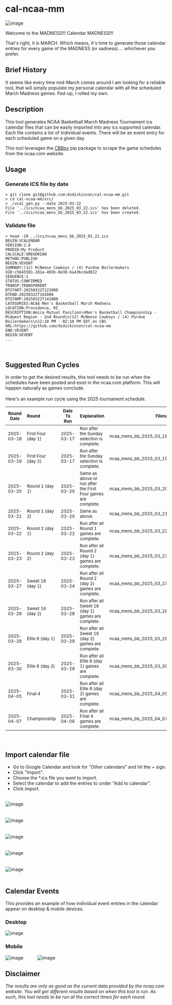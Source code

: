 # cal-ncaa-mm

![image](https://github.com/user-attachments/assets/5079cef3-3fae-4b41-8fa0-25c3942fcd37)

Welcome to the MADNESS!!!
Calendar MADNESS!!!

That's right, it is MARCH. Which means, it's time to generate those calendar entries for every game of the MADNESS (or sadness) ... whichever you prefer.

## Brief History

It seems like every time mid-March comes around I am looking for a reliable tool, that will simply populate my personal calendar with all the scheduled March Madness games. Fed-up, I rolled my own.

## Description
This tool generates NCAA Basketball March Madness Tournament ics calendar files that can be easily imported into any ics supported calendar. Each file contains a list of individual events. There will be an event entry for each scheduled game on a given day.

This tool leverages the [CBBpy](https://pypi.org/project/CBBpy/) pip package to scrape the game schedules from the ncaa.com website.

## Usage 

### Generate ICS file by date
```
> git clone git@github.com:dsdickinson/cal-ncaa-mm.git
> cd cal-ncaa-mm/src/
> ./vcal_gen.py --date 2025-03-22
File '../ics/ncaa_mens_bb_2025_03_22.ics' has been deleted.
File '../ics/ncaa_mens_bb_2025_03_22.ics' has been created.
```

### Validate file
```
> head -20 ../ics/ncaa_mens_bb_2025_03_22.ics
BEGIN:VCALENDAR
VERSION:2.0
PRODID:My Product
CALSCALE:GREGORIAN
METHOD:PUBLISH
BEGIN:VEVENT
SUMMARY:(12) McNeese Cowboys / (4) Purdue Boilermakers
UID:c5645501-281a-465b-8e38-ba436cdad822
SEQUENCE:1
STATUS:CONFIRMED
TRANSP:TRANSPARENT
DTSTART:20250322T121000
DTEND:20250322T141000
DTSTAMP:20250322T141000
CATEGORIES:NCAA Men's Basketball March Madness
LOCATION:Providence, RI
DESCRIPTION:Amica Mutual Pavilion\nMen's Basketball Championship - Midwest Region - 2nd Round\n(12) McNeese Cowboys / (4) Purdue Boilermakers\n12:10 PM - 02:10 PM EDT on CBS
URL:https://github.com/dsdickinson/cal-ncaa-mm
END:VEVENT
BEGIN:VEVENT
...
```

<br/>

## Suggested Run Cycles
In order to get the desired results, this tool needs to be run when the schedules have been posted and exist in the ncaa.com platform. This will happen naturally as games conclude.<br/><br/>
Here's an example run cycle using the 2025 tournament schedule.

| <sub>Round Date</sub>  | <sub>Round</sub>              | <sub>Date To Run</sub> | <sub>Explanation</sub>                                                   | <sub>Filename</sub>
| :--------------------: | :---------------------------  | :--------------------: | :----------------------------------------------------------------------- | --------------------------------------:
|  <sub>2025-03-18</sub> | <sub>First Four (day 1)</sub> |  <sub>2025-03-17</sub> | <sub>Run after the Sunday selection is complete.</sub>                   | <sub>ncaa_mens_bb_2025_03_18.ics</sub>
|  <sub>2025-03-19</sub> | <sub>First Four (day 2)</sub> |  <sub>2025-03-17</sub> | <sub>Run after the Sunday selection is complete.</sub>                   | <sub>ncaa_mens_bb_2025_03_19.ics</sub>
|  <sub>2025-03-20</sub> | <sub>Round 1 (day 1)</sub>    |  <sub>2025-03-20</sub> | <sub>Same as above or run after the First Four games are complete.</sub> | <sub>ncaa_mens_bb_2025_03_20.ics</sub>
|  <sub>2025-03-21</sub> | <sub>Round 1 (day 2)</sub>    |  <sub>2025-03-20</sub> | <sub>Same as above.</sub>                                                | <sub>ncaa_mens_bb_2025_03_21.ics</sub>
|  <sub>2025-03-22</sub> | <sub>Round 2 (day 1)</sub>    |  <sub>2025-03-22</sub> | <sub>Run after all Round 1 games are complete.</sub>                     | <sub>ncaa_mens_bb_2025_03_22.ics</sub>
|  <sub>2025-03-23</sub> | <sub>Round 2 (day 2)</sub>    |  <sub>2025-03-23</sub> | <sub>Run after all Round 2 (day 1) games are complete.</sub>             | <sub>ncaa_mens_bb_2025_03_23.ics</sub>
|  <sub>2025-03-27</sub> | <sub>Sweet 16 (day 1)</sub>   |  <sub>2025-03-24</sub> | <sub>Run after all Round 2 (day 2) games are complete.</sub>             | <sub>ncaa_mens_bb_2025_03_27.ics</sub>
|  <sub>2025-03-28</sub> | <sub>Sweet 16 (day 2)</sub>   |  <sub>2025-03-28</sub> | <sub>Run after all Sweet 16 (day 1) games are complete.</sub>            | <sub>ncaa_mens_bb_2025_03_28.ics</sub>
|  <sub>2025-03-29</sub> | <sub>Elite 8 (day 1)</sub>    |  <sub>2025-03-29</sub> | <sub>Run after all Sweet 16 (day 2) games are complete.</sub>            | <sub>ncaa_mens_bb_2025_03_29.ics</sub>
|  <sub>2025-03-30</sub> | <sub>Elite 8 (day 2)</sub>    |  <sub>2025-03-29</sub> | <sub>Run after all Elite 8 (day 1) games are complete.</sub>             | <sub>ncaa_mens_bb_2025_03_30.ics</sub>
|  <sub>2025-04-05</sub> | <sub>Final 4</sub>            |  <sub>2025-03-31</sub> | <sub>Run after all Elite 8 (day 2) games are complete.</sub>             | <sub>ncaa_mens_bb_2025_04_05.ics</sub>
|  <sub>2025-04-07</sub> | <sub>Championship</sub>       |  <sub>2025-04-06</sub> | <sub>Run after all Final 4 games are complete.</sub>                     | <sub>ncaa_mens_bb_2025_04_07.ics</sub>

<br/>

## Import calendar file
* Go to Google Calendar and look for "Other calendars" and hit the + sign.<br/>
* Click "Import".<br/>
* Choose the *.ics file you want to import.<br/>
* Select the calendar to add the entries to under "Add to calendar".<br/>
* Click import.<br/><br/>

![image](https://github.com/user-attachments/assets/f26e24d5-0aef-46c0-84dd-d934ab9fe68f) <br/><br/><br/>
![image](https://github.com/user-attachments/assets/135a19a4-a7fa-4cca-b37b-f7d10578b24a) <br/><br/><br/>
![image](https://github.com/user-attachments/assets/4552f2e9-37a1-4aa3-8a75-ac9f86437ad6) <br/><br/><br/>
![image](https://github.com/user-attachments/assets/60f0bcf8-8339-4a88-a1ce-44755ff344cd) <br/><br/><br/>
![image](https://github.com/user-attachments/assets/9d3b67a0-5965-4b75-b8d5-bdd00e7d4aa7) <br/><br/>

## Calendar Events

This provides an example of how individual event entries in the calendar appear on desktop & mobile devices.

### Desktop
![image](https://github.com/user-attachments/assets/1497caec-0277-46ea-93aa-51341a9088f3)

### Mobile
![image](https://github.com/user-attachments/assets/071cdef2-3539-4e1f-97dd-4f6e84fd28d1) &nbsp;&nbsp;&nbsp;&nbsp;&nbsp;&nbsp;&nbsp;&nbsp;&nbsp;
![image](https://github.com/user-attachments/assets/8403c82d-7e22-42ff-866f-e2c4ee828289)


## Disclaimer
<i>The results are only as good as the current data provided by the ncaa.com website. You will get different results based on when this tool is run. As such, this tool needs to be run at the correct times for each round.</i>
